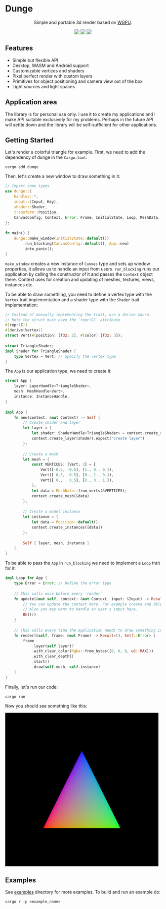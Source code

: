 # Dunge

<div align="center">
    <p>
        Simple and portable 3d render based on <a href="https://github.com/gfx-rs/wgpu">WGPU</a>.
    </p>
    <p>
        <a href="https://crates.io/crates/dunge"><img src="https://img.shields.io/crates/v/dunge.svg"></img></a>
        <a href="https://docs.rs/dunge"><img src="https://docs.rs/dunge/badge.svg"></img></a>
        <a href="https://github.com/nanoqsh/dunge/actions"><img src="https://github.com/nanoqsh/dunge/workflows/ci/badge.svg"></img></a>
    </p>
</div>

## Features
* Simple but flexible API
* Desktop, WASM and Android support
* Customizable vertices and shaders
* Pixel perfect render with custom layers
* Primitives for object positioning and camera view out of the box
* Light sources and light spaces

## Application area
The library is for personal use only. I use it to create my applications and I make API suitable exclusively for my problems. Perhaps in the future API will settle down and the library will be self-sufficient for other applications.

## Getting Started
Let's render a colorful triangle for example. First, we need to add the dependency of dunge in the `Cargo.toml`:
```
cargo add dunge
```

Then, let's create a new window to draw something in it:
```rust
// Import some types
use dunge::{
    handles::*,
    input::{Input, Key},
    shader::Shader,
    transform::Position,
    CanvasConfig, Context, Error, Frame, InitialState, Loop, MeshData, Rgba, Vertex, WindowMode,
};

fn main() {
    dunge::make_window(InitialState::default())
        .run_blocking(CanvasConfig::default(), App::new)
        .into_panic();
}
```

`make_window` creates a new instance of `Canvas` type and sets up window properties, it allows us to handle an input from users. `run_blocking` runs our application by calling the constructor of it and passes the `Context` object there. Context uses for creation and updating of meshes, textures, views, instances etc.

To be able to draw something, you need to define a vertex type with the `Vertex` trait implementation and a shader type with the `Shader` trait implementation:
```rust
// Instead of manually implementing the trait, use a derive macro.
// Note the struct must have the `repr(C)` attribute
#[repr(C)]
#[derive(Vertex)]
struct Vert(#[position] [f32; 2], #[color] [f32; 3]);

struct TriangleShader;
impl Shader for TriangleShader {
    type Vertex = Vert; // Specify the vertex type 
}
```

The `App` is our application type, we need to create it:
```rust
struct App {
    layer: LayerHandle<TriangleShader>,
    mesh: MeshHandle<Vert>,
    instance: InstanceHandle,
}

impl App {
    fn new(context: &mut Context) -> Self {
        // Create shader and layer
        let layer = {
            let shader: ShaderHandle<TriangleShader> = context.create_shader();
            context.create_layer(shader).expect("create layer")
        };

        // Create a mesh
        let mesh = {
            const VERTICES: [Vert; 3] = [
                Vert([-0.5, -0.5], [1., 0., 0.]),
                Vert([ 0.5, -0.5], [0., 1., 0.]),
                Vert([ 0.,   0.5], [0., 0., 1.]),
            ];
            let data = MeshData::from_verts(&VERTICES);
            context.create_mesh(&data)
        };

        // Create a model instance
        let instance = {
            let data = Position::default();
            context.create_instances([data])
        };

        Self { layer, mesh, instance }
    }
}
```

To be able to pass the `App` in `run_blocking` we need to implement a `Loop` trait for it:
```rust
impl Loop for App {
    type Error = Error; // Define the error type

    // This calls once before every `render`
    fn update(&mut self, context: &mut Context, input: &Input) -> Result<(), Self::Error> {
        // You can update the context here. For example create and delete meshes.
        // Also you may want to handle an user's input here.
        Ok(())
    }

    // This calls every time the application needs to draw something in the window
    fn render(&self, frame: &mut Frame) -> Result<(), Self::Error> {
        frame
            .layer(self.layer)?
            .with_clear_color(Rgba::from_bytes([0, 0, 0, u8::MAX]))
            .with_clear_depth()
            .start()
            .draw(self.mesh, self.instance)
    }
}
```

Finally, let's run our code:
```
cargo run
```

Now you should see something like this:

![the triangle](./examples/triangle/screen.png)

## Examples
See [examples](https://github.com/nanoqsh/dunge/tree/main/examples) directory for more examples.
To build and run an example do:
```
cargo r -p <example_name>
```
